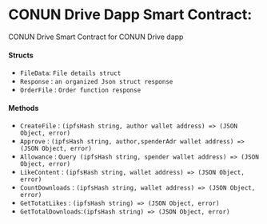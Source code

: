 
# CONUN Drive Dapp Smart Contract:

 CONUN Drive Smart Contract for CONUN Drive dapp



#### Structs

- `FileData`: `File details struct`
- `Response` : `an organized Json struct response`
- `OrderFile` : `Order function response`


#### Methods
- `CreateFile` : `(ipfsHash string, author wallet address) => (JSON Object, error)`
- `Approve` : `(ipfsHash string, author,spenderAdr wallet address) => (JSON Object, error)` 
- `Allowance` : `Query (ipfsHash string, spender wallet address) => (JSON Object, error)`
- `LikeContent` : `(ipfsHash string, wallet address) => (JSON Object, error)`
- `CountDownloads` : `(ipfsHash string, wallet address) => (JSON Object, error)`
- `GetTotatLikes` : `(ipfsHash string) => (JSON Object, error)`
- `GetTotalDownloads`:`(ipfsHash string) => (JSON Object, error)`


  





